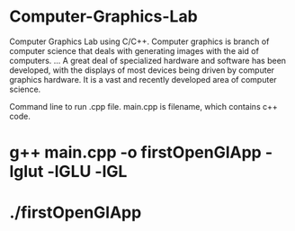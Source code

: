 # Computer-Graphics-Lab
Computer Graphics Lab using C/C++. Computer graphics is branch of computer science that deals with generating images with the aid of computers. ... A great deal of specialized hardware and software has been developed, with the displays of most devices being driven by computer graphics hardware. It is a vast and recently developed area of computer science.

Command line to run .cpp file. main.cpp is filename, which contains c++ code.
# g++ main.cpp -o firstOpenGlApp -lglut -lGLU -lGL
# ./firstOpenGlApp
